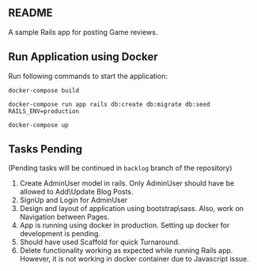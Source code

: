 ## README

A sample Rails app for posting Game reviews.

## Run Application using Docker

Run following commands to start the application:

`docker-compose build`

`docker-compose run app rails db:create db:migrate db:seed RAILS_ENV=production`

`docker-compose up`

## Tasks Pending
(Pending tasks will be continued in `backlog` branch of the repository)

1. Create AdminUser model in rails. Only AdminUser should have be allowed to Add\Update Blog Posts.
2. SignUp and Login for AdminUser
3. Design and layout of application using bootstrap\sass. Also, work on Navigation between Pages.
4. App is running using docker in production. Setting up docker for development is pending.
5. Should have used Scaffold for quick Turnaround.
6. Delete functionality working as expected while running Rails app. However, it is not working in docker container due to Javascript issue.



